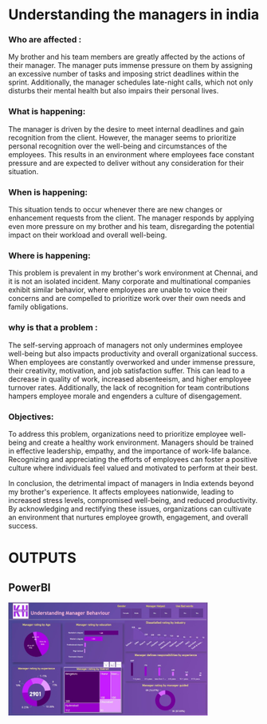 # Understanding the managers in india

### Who are affected :
My brother and his team members are greatly affected by the actions of their manager. The manager puts immense pressure on them by assigning an excessive number of tasks and imposing strict deadlines within the sprint. Additionally, the manager schedules late-night calls, which not only disturbs their mental health but also impairs their personal lives.


### What is happening:
The manager is driven by the desire to meet internal deadlines and gain recognition from the client. However, the manager seems to prioritize personal recognition over the well-being and circumstances of the employees. This results in an environment where employees face constant pressure and are expected to deliver without any consideration for their situation.


### When is happening:
This situation tends to occur whenever there are new changes or enhancement requests from the client. The manager responds by applying even more pressure on my brother and his team, disregarding the potential impact on their workload and overall well-being.


### Where is happening:
This problem is prevalent in my brother's work environment at Chennai, and it is not an isolated incident. Many corporate and multinational companies exhibit similar behavior, where employees are unable to voice their concerns and are compelled to prioritize work over their own needs and family obligations.


### why is that a problem :
The self-serving approach of managers not only undermines employee well-being but also impacts productivity and overall organizational success. When employees are constantly overworked and under immense pressure, their creativity, motivation, and job satisfaction suffer. This can lead to a decrease in quality of work, increased absenteeism, and higher employee turnover rates. Additionally, the lack of recognition for team contributions hampers employee morale and engenders a culture of disengagement.


### Objectives:
To address this problem, organizations need to prioritize employee well-being and create a healthy work environment. Managers should be trained in effective leadership, empathy, and the importance of work-life balance. Recognizing and appreciating the efforts of employees can foster a positive culture where individuals feel valued and motivated to perform at their best.

In conclusion, the detrimental impact of managers in India extends beyond my brother's experience. It affects employees nationwide, leading to increased stress levels, compromised well-being, and reduced productivity. By acknowledging and rectifying these issues, organizations can cultivate an environment that nurtures employee growth, engagement, and overall success.


# OUTPUTS

## PowerBI

<img align="center" alt="output" width="400" src="Outputs/powerBI.jpeg">
